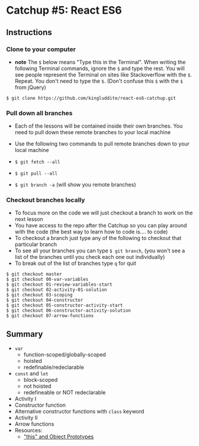 # Catchup #5: React ES6
## Instructions
### Clone to your computer
* **note** The `$` below means "Type this in the Terminal". When writing the following Terminal commands, ignore the `$` and type the rest. You will see people represent the Terminal on sites like Stackoverflow with the `$`. Repeat. You don't need to type the `$`. (Don't confuse this `$` with the `$` from jQuery)

`$ git clone https://github.com/kingluddite/react-es6-catchup.git`

### Pull down all branches
* Each of the lessons will be contained inside their own branches. You need to pull down these remote branches to your local machine
* Use the following two commands to pull remote branches down to your local machine

* `$ git fetch --all`
* `$ git pull --all`
* `$ git branch -a` (will show you remote branches)

### Checkout branches locally
* To focus more on the code we will just checkout a branch to work on the next lesson
* You have access to the repo after the Catchup so you can play around with the code (the best way to learn how to code is.... to code)
* To checkout a branch just type any of the following to checkout that particular branch
* To see all your branches you can type `$ git branch`, (you won't see a list of the branches until you check each one out individually)
* To break out of the list of branches type `q` for quit

```
$ git checkout master
$ git checkout 00-var-variables
$ git checkout 01-review-variables-start
$ git checkout 02-activity-01-solution
$ git checkout 03-scoping
$ git checkout 04-constructor
$ git checkout 05-constructor-activity-start
$ git checkout 06-constructor-activity-solution
$ git checkout 07-arrow-functions
```

## Summary
* `var`
    - function-scoped/globally-scoped
    - hoisted
    - redefinable/redeclarable
* `const` and `let`
    - block-scoped
    - not hoisted
    - redefineable or NOT redeclarable
* Activity I
* Constructor function
* Alternative constructor functions with `class` keyword
* Activity II
* Arrow functions
* Resources:
    - ["this" and Object Prototypes](https://github.com/getify/You-Dont-Know-JS/blob/1st-ed/this%20%26%20object%20prototypes/ch2.md)

